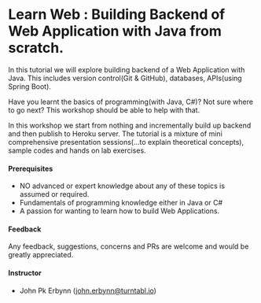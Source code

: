 # Learn Web : Building Backend of Web Application with Java from scratch.

In this tutorial we will explore building backend of a Web Application with Java. This includes version control(Git & GitHub), databases, APIs(using Spring Boot).

Have you learnt the basics of programming(with Java, C#)?  Not sure where to go next?  This workshop should be able to help with that.  

In this workshop we start from nothing and incrementally build up backend and then publish to Heroku server.
The tutorial is a mixture of mini comprehensive presentation sessions(...to explain theoretical concepts), sample codes and hands on lab exercises.

#### Prerequisites
- NO advanced or expert knowledge about any of these topics is assumed or required.
- Fundamentals of programming knowledge either in Java or C#
- A passion for wanting to learn how to build Web Applications.

#### Feedback
Any feedback, suggestions, concerns and PRs are welcome and would be greatly appreciated.


#### Instructor

- John Pk Erbynn ([john.erbynn@turntabl.io](dawud.ismail@turntabl.io))